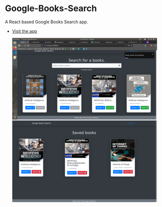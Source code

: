 # Google-Books-Search

A React based Google Books Search app.

- [Visit the app](https://pushpi-google-books.herokuapp.com/#/)

  ![alt text](./Screenshots/one.png)
  ![alt text](./Screenshots/two.png)
